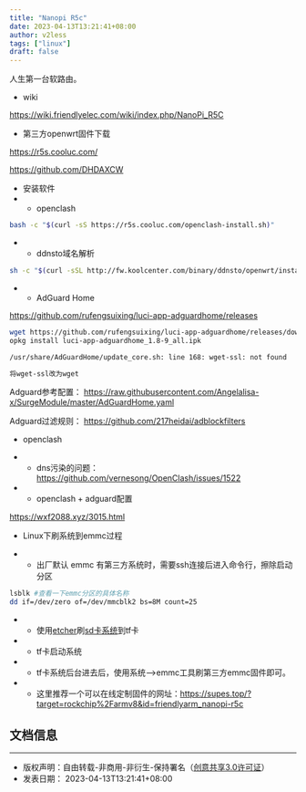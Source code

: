 ```yaml
---
title: "Nanopi R5c"
date: 2023-04-13T13:21:41+08:00
author: v2less
tags: ["linux"]
draft: false
---
```


人生第一台软路由。

- wiki

https://wiki.friendlyelec.com/wiki/index.php/NanoPi_R5C

- 第三方openwrt固件下载

https://r5s.cooluc.com/

https://github.com/DHDAXCW

- 安装软件
- - openclash

```bash
bash -c "$(curl -sS https://r5s.cooluc.com/openclash-install.sh)"
```

- - ddnsto域名解析

```bash
sh -c "$(curl -sSL http://fw.koolcenter.com/binary/ddnsto/openwrt/install_ddnsto.sh)"
```
- - AdGuard Home

https://github.com/rufengsuixing/luci-app-adguardhome/releases

```bash
wget https://github.com/rufengsuixing/luci-app-adguardhome/releases/download/1.8-9/luci-app-adguardhome_1.8-9_all.ipk
opkg install luci-app-adguardhome_1.8-9_all.ipk
```
```bash
/usr/share/AdGuardHome/update_core.sh: line 168: wget-ssl: not found
```
```bash
将wget-ssl改为wget
```
Adguard参考配置：
https://raw.githubusercontent.com/Angelalisa-x/SurgeModule/master/AdGuardHome.yaml

Adguard过滤规则：
https://github.com/217heidai/adblockfilters

- openclash

- - dns污染的问题：
https://github.com/vernesong/OpenClash/issues/1522

- - openclash + adguard配置

https://wxf2088.xyz/3015.html

- Linux下刷系统到emmc过程

- - 出厂默认 emmc 有第三方系统时，需要ssh连接后进入命令行，擦除启动分区
```bash
lsblk #查看一下emmc分区的具体名称
dd if=/dev/zero of=/dev/mmcblk2 bs=8M count=25
```
- - 使用[etcher](https://www.balena.io/etcher)刷[sd卡系统](https://download.friendlyelec.com/NanoPiR5C)到tf卡
- - tf卡启动系统
- - tf卡系统后台进去后，使用系统-->emmc工具刷第三方emmc固件即可。
- - 这里推荐一个可以在线定制固件的网址：https://supes.top/?target=rockchip%2Farmv8&id=friendlyarm_nanopi-r5c

## 文档信息
---
- 版权声明：自由转载-非商用-非衍生-保持署名（[创意共享3.0许可证](https://creativecommons.org/licenses/by-nc-nd/3.0/deed.zh)）
- 发表日期： 2023-04-13T13:21:41+08:00
